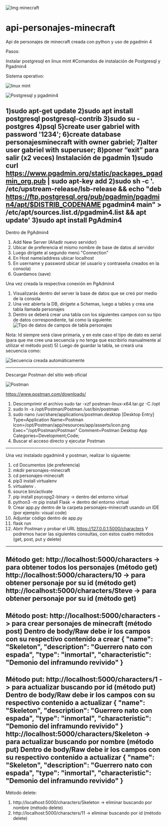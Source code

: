 ![Img minecraft](https://github.com/GabrielOrdonez2022/api-personajes-minecraft/assets/103681795/77d3968d-b0af-41c6-9876-0107b7f4c043)
# api-personajes-minecraft
Api de personajes de minecraft creada con python y uso de pgadmin 4

Pasos:
   
Instalar postgresql en linux mint
#Comandos de instalación de Postgresql y Pgadmin4

Sistema operativo:

![linux mint](https://github.com/GabrielOrdonez2022/api-personajes-minecraft/assets/103681795/b0904707-de2d-4dbc-b027-45f2b47bc0e0)

![Postgresql y pgadmin4](https://github.com/GabrielOrdonez2022/api-personajes-minecraft/assets/103681795/d174927f-ca6e-4e20-b0f5-51fb3e9d3726)


1)sudo apt-get update
2)sudo apt install postgresql postgresql-contrib
3)sudo su - postgres
4)psql
5)create user gabriel with password '1234';
6)create database personajesminecraft with owner gabriel;
7)alter user gabriel with superuser;
8)poner “exit” para salir (x2 veces)
Instalación de pgadmin
1)sudo curl https://www.pgadmin.org/static/packages_pgadmin_org.pub | sudo apt-key add
2)sudo sh -c '. /etc/upstream-release/lsb-release && echo "deb https://ftp.postgresql.org/pub/pgadmin/pgadmin4/apt/$DISTRIB_CODENAME pgadmin4 main" > /etc/apt/sources.list.d/pgadmin4.list && apt update'
3)sudo apt install PgAdmin4
------------------------------------------------------------------------------------------------------------------------------------------------------
Dentro de PgAdmin4
1) Add New Server (Añadir nuevo servidor)
2) Ubicar de preferencia el mismo nombre de base de datos al servidor
3) Luego dirígete al segundo menú "Connection"
4) En Host name/address ubicar localhost
5) En username y password ubicar (el usuario y contraseña creados en la consola)
6) Guardamos (save)
   
Una vez creada la respectiva conexión en PgAdmin4
1) Visualizarás dentro del server la base de datos que se creó por medio de la consola
2) Una vez abierta la DB, dirígete a Schemas, luego a tables y crea una tabla llamada personajes
3) Dentro se deberá crear una tabla con los siguientes campos con su tipo de datos correspondiente, tal como la siguiente:
![Tipo de datos de campos de tabla personajes](https://github.com/GabrielOrdonez2022/api-personajes-minecraft/assets/103681795/15405868-dda6-4d87-b599-8a9065b7ce87)

Nota: Id siempre será clave primaria, y en este caso el tipo de dato es serial (para que me cree una secuencia y no tenga que escribirlo manualmente al utilizar el método post)
5) Luego de guardar la tabla, se creará una secuencia como:

![Secuencia creada automáticamente](https://github.com/GabrielOrdonez2022/api-personajes-minecraft/assets/103681795/e6c01718-2c4d-4cea-a76d-6b4d0d750f6a)

------------------------------------------------------------------------------------------------------------------------------------------------------
Descargar Postman del sitio web oficial

![Postman](https://github.com/GabrielOrdonez2022/api-personajes-minecraft/assets/103681795/e2f65a29-5b7d-4b1c-a214-3412ec190378)

https://www.postman.com/downloads/
 
1) Descomprimir el archivo
sudo tar -xzf postman-linux-x64.tar.gz -C /opt
2) sudo ln -s /opt/Postman/Postman /usr/bin/postman
3) sudo nano /usr/share/applications/postman.desktop
[Desktop Entry]
Type=Application
Name=Postman
Icon=/opt/Postman/app/resources/app/asserts/icon.png
Exec="/opt/Postman/Postman"
Comment=Postman Desktop App
Categories=Development;Code;
4) Buscar el acceso directo y ejecutar Postman	
------------------------------------------------------------------------------------------------------------------------------------------------------

Una vez instalado pgadmin4 y postman, realizar lo siguiente:
1) cd Documentos (de preferencia)
2) mkdir personajes-minecraft
3) cd personajes-minecraft
5) pip3 install virtualenv
6) virtualenv .
7) source bin/activate
8) pip install psycopg2-binary    → dentro del entorno virtual 
9) python3 -m pip install Flask   → dentro del entorno virtual 
10) Crear app.py dentro de la carpeta personajes-minecraft usando un IDE (por ejemplo: visual code)
11) Adjuntar código dentro de app.py
12) flask run
13) Abrir Postman y probar el URL https://127.0.0.1:5000/characters
  Y podremos hacer las siguientes consultas, con estos cuatro métodos (get, post, put y delete)

------------------------------------------------------------------------------------------------------------------------------------------------------
Método get:
  http://localhost:5000/characters -> para obtener todos los personajes (método get)
  http://localhost:5000/characters/10 -> para obtener personaje por su id (método get)
  http://localhost:5000/characters/Steve -> para obtener personaje por su id (método get)
------------------------------------------------------------------------------------------------------------------------------------------------------
Método post:
  http://localhost:5000/characters -> para crear personajes de minecraft (método post)
  Dentro de body/Raw debe ir los campos con su respectivo contenido a crear
  {
      "name": "Skeleton",
      "description": "Guerrero nato con espada",
      "type": "inmortal",
      "characteristic": "Demonio del inframundo revivido"
  }
  ------------------------------------------------------------------------------------------------------------------------------------------------------
Método put:
http://localhost:5000/characters/1 -> para actualizar buscando por id (método put)
Dentro de body/Raw debe ir los campos con su respectivo contenido a actualizar
  {
      "name": "Skeleton",
      "description": "Guerrero nato con espada",
      "type": "inmortal",
      "characteristic": "Demonio del inframundo revivido"
  }
http://localhost:5000/characters/Skeleton -> para actualizar buscando por nombre (método put)
Dentro de body/Raw debe ir los campos con su respectivo contenido a actualizar
  {
      "name": "Skeleton",
      "description": "Guerrero nato con espada",
      "type": "inmortal",
      "characteristic": "Demonio del inframundo revivido"
  }
 ------------------------------------------------------------------------------------------------------------------------------------------------------ 
  Método delete:
1. http://localhost:5000/characters/Skeleton -> eliminar buscando por nombre (método delete)
2. http://localhost:5000/characters/11 -> eliminar buscando por id (método delete)






